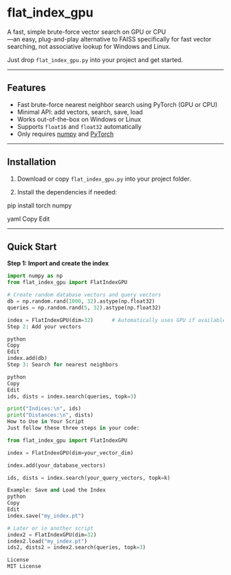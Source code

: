 # flat_index_gpu

A fast, simple brute-force vector search on GPU or CPU  
—an easy, plug-and-play alternative to FAISS specifically for fast vector searching, not associative lookup for Windows and Linux.

Just drop `flat_index_gpu.py` into your project and get started.

---

## Features

- Fast brute-force nearest neighbor search using PyTorch (GPU or CPU)
- Minimal API: add vectors, search, save, load
- Works out-of-the-box on Windows or Linux
- Supports `float16` and `float32` automatically
- Only requires [numpy](https://numpy.org/) and [PyTorch](https://pytorch.org/)

---

## Installation

1. Download or copy `flat_index_gpu.py` into your project folder.

2. Install the dependencies if needed:

pip install torch numpy

yaml
Copy
Edit

---

## Quick Start

**Step 1: Import and create the index**

```python
import numpy as np
from flat_index_gpu import FlatIndexGPU

# Create random database vectors and query vectors
db = np.random.rand(1000, 32).astype(np.float32)
queries = np.random.rand(5, 32).astype(np.float32)

index = FlatIndexGPU(dim=32)      # Automatically uses GPU if available
Step 2: Add your vectors

python
Copy
Edit
index.add(db)
Step 3: Search for nearest neighbors

python
Copy
Edit
ids, dists = index.search(queries, topk=3)

print("Indices:\n", ids)
print("Distances:\n", dists)
How to Use in Your Script
Just follow these three steps in your code:

from flat_index_gpu import FlatIndexGPU

index = FlatIndexGPU(dim=your_vector_dim)

index.add(your_database_vectors)

ids, dists = index.search(your_query_vectors, topk=k)

Example: Save and Load the Index
python
Copy
Edit
index.save("my_index.pt")

# Later or in another script
index2 = FlatIndexGPU(dim=32)
index2.load("my_index.pt")
ids2, dists2 = index2.search(queries, topk=3)

License
MIT License



